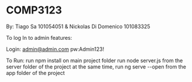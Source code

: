 # COMP3123

By: Tiago Sa 101054051 & Nickolas Di Domenico 101083325

To log In to admin features:

Login: admin@admin.com
pw:Admin123!
 
 To Run:
 run npm install on main project folder
 run node server.js from the server folder of the project
 at the same time, run ng serve --open from the app folder of the project
